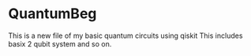 # QuantumBeg
This is a new file of my basic quantum circuits using qiskit
This includes basix 2 qubit system and so on.
